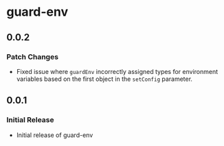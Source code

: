 # guard-env

## 0.0.2

### Patch Changes

-   Fixed issue where `guardEnv` incorrectly assigned types for environment variables based on the first object in the `setConfig` parameter.

## 0.0.1

### Initial Release

-   Initial release of guard-env

